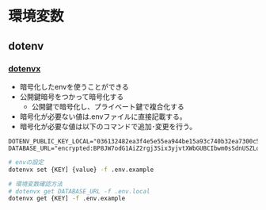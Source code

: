 # 環境変数

## dotenv

### [dotenvx](https://dotenvx.com/)

- 暗号化したenvを使うことができる
- 公開鍵暗号をつかって暗号化する
  - 公開鍵で暗号化し、プライベート鍵で複合化する
- 暗号化が必要ない値は.envファイルに直接記載する。
- 暗号化が必要な値は以下のコマンドで追加･変更を行う。

```env
DOTENV_PUBLIC_KEY_LOCAL="036132482ea3f4e5e55ea944be15a93c740b32ea7300c5d503428fe14511ec7189"
DATABASE_URL="encrypted:BP8JW7odG1AiZ2rgj3Six3yjvtXWbGUBCIbwm0sSdnUSZLo1shy9ptFY82EGxip9R9MrP2L7uSyreqU0P2BJqB0KAu16d74l48f8h+VwzCdeCjYmenuloSHfLuyYONH1er9AUt6Eva+WaUPsD9Sgkqp+gpYD0Shve+vzlNZvOqs2PekGtpkhcvKN0fpO+yVYncrm7PJg0Q=="
```

```sh
# envの設定
dotenvx set {KEY] {value} -f .env.example

# 環境変数確認方法
# dotenvx get DATABASE_URL -f .env.local
dotenvx get {KEY] -f .env.example
```

